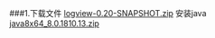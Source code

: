 ###1.下载文件
[logview-0.20-SNAPSHOT.zip](http://engine-doc.996m2.com/server/index.php?s=/api/attachment/visitFile&sign=10e986c24c6a5ffa9ee23e3fa66122e8 "[logview-0.20-SNAPSHOT.zip")
安装java
[java8x64_8.0.1810.13.zip](http://engine-doc.996m2.com/server/index.php?s=/api/attachment/visitFile&sign=26bd5fdd309f8772c514f5c2e7c33176 "[java8x64_8.0.1810.13.zip")

